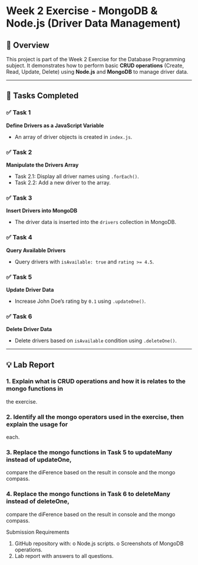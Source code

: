 # Week 2 Exercise - MongoDB & Node.js (Driver Data Management)

## 📄 Overview
This project is part of the Week 2 Exercise for the Database Programming subject. It demonstrates how to perform basic **CRUD operations** (Create, Read, Update, Delete) using **Node.js** and **MongoDB** to manage driver data.

---

## 🚀 Tasks Completed

### ✅ Task 1
**Define Drivers as a JavaScript Variable**
- An array of driver objects is created in `index.js`.

### ✅ Task 2
**Manipulate the Drivers Array**
- Task 2.1: Display all driver names using `.forEach()`.
- Task 2.2: Add a new driver to the array.

### ✅ Task 3
**Insert Drivers into MongoDB**
- The driver data is inserted into the `drivers` collection in MongoDB.

### ✅ Task 4
**Query Available Drivers**
- Query drivers with `isAvailable: true` and `rating >= 4.5`.

### ✅ Task 5
**Update Driver Data**
- Increase John Doe’s rating by `0.1` using `.updateOne()`.

### ✅ Task 6
**Delete Driver Data**
- Delete drivers based on `isAvailable` condition using `.deleteOne()`.

---

## 💡 Lab Report

### 1. Explain what is CRUD operations and how it is relates to the mongo functions in
the exercise.
### 2. Identify all the mongo operators used in the exercise, then explain the usage for
each.
### 3. Replace the mongo functions in Task 5 to updateMany instead of updateOne,
compare the diFerence based on the result in console and the mongo compass.
### 4. Replace the mongo functions in Task 6 to deleteMany instead of deleteOne,
compare the diFerence based on the result in console and the mongo compass.

Submission Requirements
1. GitHub repository with:
o Node.js scripts.
o Screenshots of MongoDB operations.
2. Lab report with answers to all questions.

